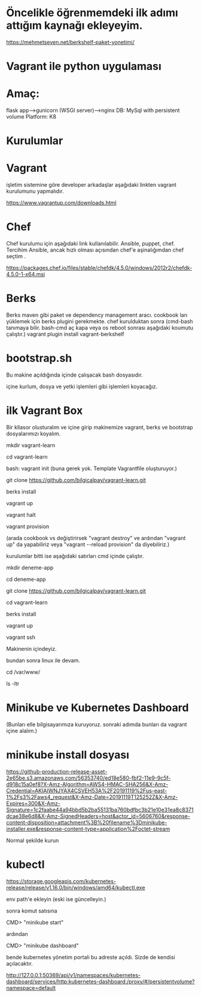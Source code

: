 
# Öncelikle öğrenmemdeki ilk adımı attığım kaynağı ekleyeyim.

https://mehmetseven.net/berkshelf-paket-yonetimi/


# Vagrant ile python uygulaması

# Amaç:

flask app-->gunicorn (WSGI server)-->nginx
DB: MySql with persistent volume
Platform: K8


# Kurulumlar

# Vagrant

işletim sistemine göre developer arkadaşlar aşağıdaki linkten vagrant kurulumunu yapmalıdır.

https://www.vagrantup.com/downloads.html


# Chef 

Chef kurulumu için aşağıdaki link kullanılabilir. 
Ansible, puppet, chef. Tercihim Ansible, ancak hızlı olması açısından chef'e aşinalığımdan chef seçtim .


https://packages.chef.io/files/stable/chefdk/4.5.0/windows/2012r2/chefdk-4.5.0-1-x64.msi



# Berks

Berks maven gibi paket ve dependency management aracı.
cookbook ları yüklemek için berks plugini gerekmekte.
chef kurulduktan sonra  (cmd-bash tanımaya bilir. bash-cmd aç kapa veya os reboot sonrası aşağıdaki koumutu çalıştır.)
vagrant plugin install vagrant-berkshelf

# bootstrap.sh

Bu makine açıldığında içinde çalışacak bash dosyasıdır. 

içine kurlum, dosya ve yetki işlemleri gibi işlemleri koyacağız.

# ilk Vagrant Box

Bir kllasor olusturalım ve içine girip makinemize  vagrant, berks ve bootstrap dosyalarımızı koyalım.

mkdir vagrant-learn 

cd vagrant-learn

bash: vagrant init (buna gerek yok. Template Vagrantfile oluşturuyor.)


git clone https://github.com/bilgicalpay/vagrant-learn.git

berks install 

vagrant up

vagrant halt

vagrant provision

(arada cookbook vs değiştirirsek "vagrant destroy" ve ardından "vagrant up" da yapabiliriz veya "vagrant --reload provision" da diyebiliriz.)



kurulumlar bitti ise aşağıdaki satırları cmd içinde çalıştır.

  mkdir deneme-app
  
  cd deneme-app
  
  git clone https://github.com/bilgicalpay/vagrant-learn.git
  
  cd vagrant-learn
  
  berks install
  
  vagrant up
  
  vagrant ssh
  
  
  Makinenin içindeyiz.
  
  bundan sonra linux ile devam.
  
  cd /var/www/
  
  ls -ltr
  




# Minikube ve Kubernetes Dashboard 

(Bunları elle bilgisayarımıza kuruyoruz. sonraki adımda bunları da vagrant içine alalım.)

# minikube install dosyası

https://github-production-release-asset-2e65be.s3.amazonaws.com/56353740/ed18e580-fbf2-11e9-9c5f-d918c15a0ef8?X-Amz-Algorithm=AWS4-HMAC-SHA256&X-Amz-Credential=AKIAIWNJYAX4CSVEH53A%2F20191119%2Fus-east-1%2Fs3%2Faws4_request&X-Amz-Date=20191119T125252Z&X-Amz-Expires=300&X-Amz-Signature=1c2faabe44a94bbd5b2ba55131ba760bdfbc3b21e10e31ea8c8371dcae38e6d8&X-Amz-SignedHeaders=host&actor_id=5606760&response-content-disposition=attachment%3B%20filename%3Dminikube-installer.exe&response-content-type=application%2Foctet-stream

Normal şekilde kurun


# kubectl 

 https://storage.googleapis.com/kubernetes-release/release/v1.16.0/bin/windows/amd64/kubectl.exe
 
 env path'e ekleyin (eski ise güncelleyin.)
 
 
 
 sonra komut satısına 
 
 CMD> "minikube start"
 
 ardından 
 
 CMD> "minikube dashboard"
 
 bende kubernetes yönetim portali bu adreste açıldı. Sizde de  kendisi açılacaktır.
 
 http://127.0.0.1:50369/api/v1/namespaces/kubernetes-dashboard/services/http:kubernetes-dashboard:/proxy/#/persistentvolume?namespace=default
 
 
 
 
 



